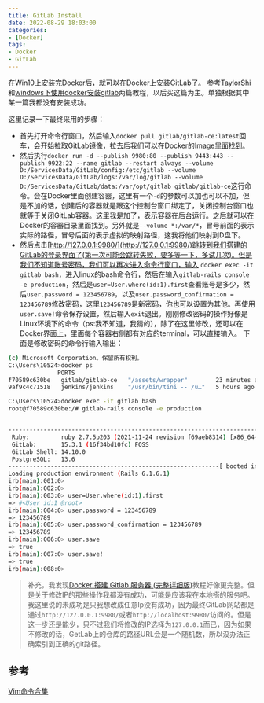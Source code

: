 ```yaml
---
title: GitLab Install
date: 2022-08-29 18:03:00
categories:
- [Docker]
tags:
- Docker
- GitLab
---
```


在Win10上安装完Docker后，就可以在Docker上安装GitLab了。
参考[TaylorShi](https://www.cnblogs.com/taylorshi/p/13585821.html)和[windows下使用docker安装gitlab](https://www.pudn.com/news/627b28dbebb030486da7d323.html)两篇教程，以后买这篇为主。单独根据其中某一篇我都没有安装成功。

这里记录一下最终采用的步骤：
- 首先打开命令行窗口，然后输入`docker pull gitlab/gitlab-ce:latest`回车，会开始拉取GitLab镜像，拉去后我们可以在Docker的Image里面找到。
- 然后执行`docker run -d --publish 9980:80 --publish 9443:443 --publish 9922:22 --name gitlab --restart always --volume D:/ServicesData/GitLab/config:/etc/gitlab --volume D:/ServicesData/GitLab/logs:/var/log/gitlab --volume D:/ServicesData/GitLab/data:/var/opt/gitlab gitlab/gitlab-ce`这行命令。会在Docker里面创建容器，这里有一个`-d`的参数可以加也可以不加，但是不加的话，创建后的容器就是跟这个控制台窗口绑定了，关闭控制台窗口也就等于关闭GitLab容器。这里我是加了，表示容器在后台运行。之后就可以在Docker的容器目录里面找到。另外就是`--volume *:/var/*`，冒号前面的表示实际的路径，冒号后面的表示虚拟的映射路径，这我将他们映射到D盘下。
- 然后点击[http://127.0.0.1:9980/](http://127.0.0.1:9980/)跳转到我们搭建的GitLab的登录界面了(第一次可能会跳转失败，要多等一下，多试几次)。但是我们不知道账号密码，我们可以再次进入命令行窗口，输入 `docker exec -it gitlab bash`，进入linux的bash命令行，然后在输入`gitlab-rails console -e production`，然后是`user=User.where(id:1).first`查看账号是多少，然后`user.password = 123456789`，以及`user.password_confirmation = 123456789`修改密码，这里`123456789`是新密码，你也可以设置为其他。再使用`user.save!`命令保存设置，然后输入`exit`退出。刚刚修改密码的操作好像是Linux环境下的命令（ps:我不知道，我猜的），除了在这里修改，还可以在Docker界面上，里面每个容器右侧都有对应的terminal，可以直接输入。
下面是修改密码的命令行输入输出：
```bash
(c) Microsoft Corporation。保留所有权利。
C:\Users\10524>docker ps
              PORTS                                                               NAMES
f70589c630be   gitlab/gitlab-ce   "/assets/wrapper"        23 minutes ago   Up 23 minutes (healthy)   0.0.0.0:9922->22/tcp, 0.0.0.0:9980->80/tcp, 0.0.0.0:9443->443/tcp   gitlab
9af9c4c71518   jenkins/jenkins    "/usr/bin/tini -- /u…"   5 hours ago      Up 5 hours                50000/tcp, 0.0.0.0:8000->8080/tcp                                   jenkins

C:\Users\10524>docker exec -it gitlab bash
root@f70589c630be:/# gitlab-rails console -e production


--------------------------------------------------------------------------------
 Ruby:         ruby 2.7.5p203 (2021-11-24 revision f69aeb8314) [x86_64-linux]
 GitLab:       15.3.1 (16f34bd10fc) FOSS
 GitLab Shell: 14.10.0
 PostgreSQL:   13.6
------------------------------------------------------------[ booted in 26.85s ]
Loading production environment (Rails 6.1.6.1)
irb(main):001:0>
irb(main):002:0>
irb(main):003:0> user=User.where(id:1).first
=> #<User id:1 @root>
irb(main):004:0> user.password = 123456789
=> 123456789
irb(main):005:0> user.password_confirmation = 123456789
=> 123456789
irb(main):006:0> user.save
=> true
irb(main):007:0> user.save!
=> true
irb(main):008:0>
```

> 补充，我发现[Docker 搭建 Gitlab 服务器 (完整详细版)](https://blog.csdn.net/BThinker/article/details/124097795)教程好像更完整。但是关于修改IP的那些操作我都没有成功，可能是应该我在本地搭的服务吧。我这里说的未成功是只我想改成任意Ip没有成功，因为最终GitLab网站都是通过`http://127.0.0.1:9980/`或者`http://localhost:9980/`访问的。但是这一步还是能少，只不过我们将修改的IP选择为`127.0.0.1`而已，因为如果不修改的话，GetLab上的仓库的路径URL会是一个随机数，所以没办法正确索引到正确的git路径。

## 参考

[Vim命令合集](https://www.jianshu.com/p/117253829581)